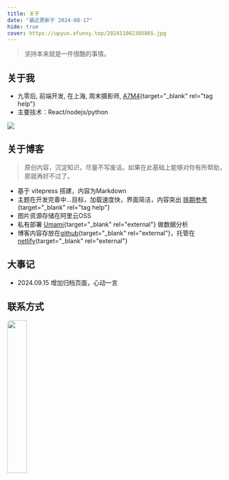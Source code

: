 ```yaml
---
title: 关于
date: "最近更新于 2024-08-17"
hide: true
cover: https://upyun.afunny.top/202411062305865.jpg
---
```


> 坚持本来就是一件很酷的事情。

## 关于我
- 九零后, 前端开发, 在上海, 周末摄影师, [A7M4](/my-camera){target="_blank" rel="tag help"}
- 主要技术：React/nodejs/python

![](https://upyun.afunny.top/202411062304650.jpg)

## 关于博客
> 原创内容，沉淀知识，尽量不写废话。如果在此基础上能够对你有所帮助，那就再好不过了。
- 基于 vitepress 搭建，内容为Markdown
- 主题在开发完善中...目标，加载速度快，界面简洁，内容突出 [排期参考](/theme-schedule){target="_blank" rel="tag help"}
- 图片资源存储在阿里云OSS
- 私有部署 [Umami](https://github.com/umami-software/umami){target="_blank" rel="external"} 做数据分析
- 博客内容存放在[github](https://github.com/yoodz){target="_blank" rel="external"}，托管在[netlify](https://www.netlify.com/){target="_blank" rel="external"}


## 大事记
- 2024.09.15 增加归档页面，心动一言

## 联系方式
<img src="https://upyun.afunny.top/202411062251374.png" width="30%" style="display: block; border-radius: 8px;"/>
